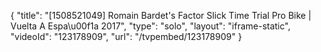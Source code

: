 {
    "title": "[1508521049] Romain Bardet's Factor Slick Time Trial Pro Bike | Vuelta A Espa\u00f1a 2017",
    "type": "solo",
    "layout": "iframe-static",
    "videoId": "123178909",
    "url": "\/tvpembed\/123178909"
}